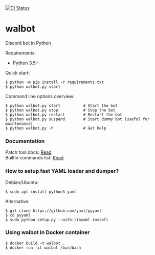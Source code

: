 [![CI Status](https://github.com/aobolensk/walbot/workflows/Lint/badge.svg)](https://github.com/aobolensk/walbot/actions)

# walbot
Discord bot in Python

Requirements:
- Python 3.5+

Quick start:
```shell
$ python -m pip install -r requirements.txt
$ python walbot.py start
```

Command line options overview:
```shell
$ python walbot.py start          # Start the bot
$ python walbot.py stop           # Stop the bot
$ python walbot.py restart        # Restart the bot
$ python walbot.py suspend        # Start dummy bot (useful for maintenance)
$ python walbot.py -h             # Get help
```

### Documentation

Patch tool docs: [Read](docs/Patch.md) \
Builtin commands list: [Read](docs/Commands.md)

### How to setup fast YAML loader and dumper?

Debian/Ubuntu:
```console
$ sudo apt install python3-yaml
```
Alternative:
```console
$ git clone https://github.com/yaml/pyyaml
$ cd pyyaml
$ sudo python setup.py --with-libyaml install
```

### Using walbot in Docker container

```console
$ docker build -t walbot .
$ docker run -it walbot /bin/bash
```
